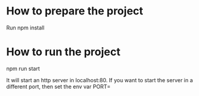 How to prepare the project
==========================

Run npm install


How to run the project
==========================

npm run start

It will start an http server in localhost:80.
If you want to start the server in a different port, then set the env var PORT=<port number>